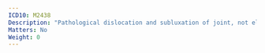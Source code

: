 ```yaml
---
ICD10: M2438
Description: "Pathological dislocation and subluxation of joint, not elsewhere classified: Other"
Matters: No
Weight: 0
---
```


